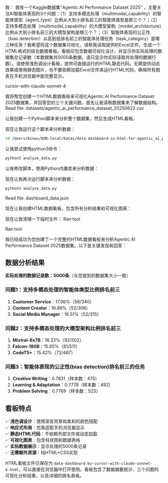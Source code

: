 我：
我有一个Kaggle数据集"Agentic AI Performance Dataset 2025”  ，主要关注AI智能体表现的3个问题：（1）支持多模态处理（multimodal_capability）的智能体类型（agent_type）比例从大到小排名前三的智能体类型是那三个？；（2）支持多模态处理（multimodal_capability）的大模型架构（model_architecture）比例从大到小排名前三的大模型架构是哪三个？；（3）智能体表现的公正性（bias detection）从高到低排名前三的智能体处理任务（task_category）是哪三种任务？我希望将这个数据集可视化，请帮我读取提供的Excel文件，生成一个HTML格式的综合数据看板。看板应包含数据可视化设计，并显示你实际处理的数据集总记录数（本数据集共5000条数据，请只显示你实际读取并处理的数据行数）。请使用浅色调设计看板，提供可直接运行的HTML静态代码。无需提供动态效果或使用静态图片，也不要依赖加载Excel文件来运行HTML代码，确保所有图表在手机浏览器中能完整显示。

cursor-with-claude-sonnet-4:

我将帮您创建一个HTML数据看板来可视化Agentic AI Performance Dataset 2025数据集，并回答您的三个关键问题。首先让我读取数据集来了解数据结构。
Read file: datasets/agentic_ai_performance_dataset_20250622.csv

让我创建一个Python脚本来分析整个数据集，然后生成HTML看板。

现在让我运行这个脚本来分析数据：
```bash
cd /Users/binwu/OOR-local/katas/data-dashboard-in-html-for-agentic_ai_performance_dataset_20250622 && python analyze_data.py
```

让我尝试使用python3命令：
```bash
python3 analyze_data.py
```

让我修改脚本，使用Python内置库来分析数据：

现在让我再次运行脚本来分析数据：
```bash
python3 analyze_data.py
```

Read file: dashboard_data.json

现在让我创建HTML数据看板，包含所有分析结果和可视化图表：

现在让我清理一下临时文件：
Ran tool

Ran tool

我已经成功为您创建了一个完整的HTML数据看板来分析Agentic AI Performance Dataset 2025数据集。以下是关键发现和回答：

## 数据分析结果

**实际处理的数据记录数：5000条**（与您提到的数据集大小一致）

### 问题1：支持多模态处理的智能体类型比例排名前三

1. **Customer Service**：17.06%（58/340）
2. **Content Creator**：16.88%（52/308）  
3. **Social Media Manager**：16.51%（52/315）

### 问题2：支持多模态处理的大模型架构比例排名前三

1. **Mixtral-8x7B**：18.33%（92/502）
2. **Falcon-180B**：15.85%（81/511）
3. **CodeT5+**：15.42%（72/467）

### 问题3：智能体表现的公正性(bias detection)排名前三的任务

1. **Creative Writing**：0.7831（样本数：475）
2. **Learning & Adaptation**：0.7778（样本数：492）
3. **Problem Solving**：0.7769（样本数：523）

## 看板特点

✅ **浅色调设计**：使用渐变背景和柔和的颜色搭配  
✅ **响应式布局**：完美适配手机浏览器显示  
✅ **静态HTML代码**：不依赖外部文件或动态加载  
✅ **可视化图表**：包含柱状图和数据表格  
✅ **实际数据展示**：显示处理的5000条记录  
✅ **无需额外资源**：纯HTML+CSS实现

HTML看板文件已保存为 `data-dashboard-by-cursor-with-claude-sonnet-4.html`，可以直接在浏览器中打开使用。看板包含了数据摘要统计、三个问题的可视化分析结果，以及详细的排名表格。






